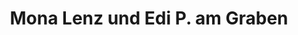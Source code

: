 ---
title: "Mona Lenz und Edi P. am Graben"
url: /linz/mona-lenz-und-edi-p-am-graben/
shop: Modehaus
---
